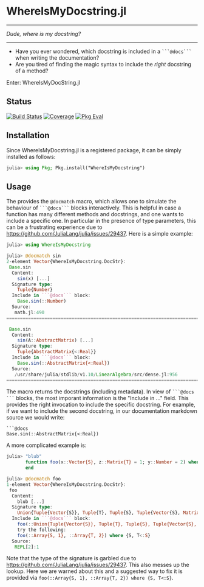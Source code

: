 # WhereIsMyDocstring.jl

---

*Dude, where is my docstring?*

---


- Have you ever wondered, which docstring is included in a ```` ```@docs``` ```` when writing the documentation?
- Are you tired of finding the magic syntax to include the *right* docstring of a method?

Enter: WhereIsMyDocString.jl

## Status

[![Build Status](https://github.com/thofma/WhereIsMyDocstring.jl/actions/workflows/CI.yml/badge.svg?branch=master)](https://github.com/thofma/WhereIsMyDocstring.jl/actions/workflows/CI.yml?query=branch%3Amaster)
[![Coverage](https://codecov.io/gh/thofma/WhereIsMyDocstring.jl/branch/master/graph/badge.svg)](https://codecov.io/gh/thofma/WhereIsMyDocstring.jl)
[![Pkg Eval](https://juliaci.github.io/NanosoldierReports/pkgeval_badges/W/WhereIsMyDocstring.svg)](https://juliaci.github.io/NanosoldierReports/pkgeval_badges/report.html)

## Installation

Since WhereIsMyDocstring.jl is a registered package, it can be simply installed as follows:
```julia
julia> using Pkg; Pkg.install("WhereIsMyDocstring")
```

## Usage

The provides the `@docmatch` macro, which allows one to simulate the behaviour of ```` ```@docs``` ```` blocks interactively. This is helpful in case a function has many different methods and docstrings, and one wants to include a specific one. In particular in the presence of type parameters, this can be a frustrating experience due to https://github.com/JuliaLang/julia/issues/29437. Here is a simple example:

```julia
julia> using WhereIsMyDocstring

julia> @docmatch sin
2-element Vector{WhereIsMyDocstring.DocStr}:
 Base.sin
  Content:
    sin(x) [...]
  Signature type:
    Tuple{Number}
  Include in ```@docs``` block:
    Base.sin(::Number)
  Source:
   math.jl:490
====================================================================================

 Base.sin
  Content:
    sin(A::AbstractMatrix) [...]
  Signature type:
    Tuple{AbstractMatrix{<:Real}}
  Include in ```@docs``` block:
    Base.sin(::AbstractMatrix{<:Real})
  Source:
   /usr/share/julia/stdlib/v1.10/LinearAlgebra/src/dense.jl:956
====================================================================================
```
The macro returns the docstrings (including metadata). In view of ```` ```@docs ``` ```` blocks, the most imporant information is the "Include in ..." field. This provides the right invocation to include the specific docstring. For example, if we want to include the second docstring, in our documentation markdown source we would write:
````
```@docs
Base.sin(::AbstractMatrix{<:Real})
````

A more complicated example is:
````julia
julia> "blub"
       function foo(x::Vector{S}, z::Matrix{T} = 1; y::Number = 2) where {S, T <: S}
       end

julia> @docmatch foo
1-element Vector{WhereIsMyDocstring.DocStr}:
 foo
  Content:
    blub [...]
  Signature type:
    Union{Tuple{Vector{S}}, Tuple{T}, Tuple{S}, Tuple{Vector{S}, Matrix{T}}} where {S, T<:S}
  Include in ```@docs``` block:
    foo(::Union{Tuple{Vector{S}}, Tuple{T}, Tuple{S}, Tuple{Vector{S}, Matrix{T}}} where {S, T<:S})
    try the following:
    foo(::Array{S, 1}, ::Array{T, 2}) where {S, T<:S}
  Source:
   REPL[2]:1
````
Note that the type of the signature is garbled due to https://github.com/JuliaLang/julia/issues/29437. This also messes up the lookup. Here we are warned about this and a suggested way to fix it is provided via `foo(::Array{S, 1}, ::Array{T, 2}) where {S, T<:S}`.

